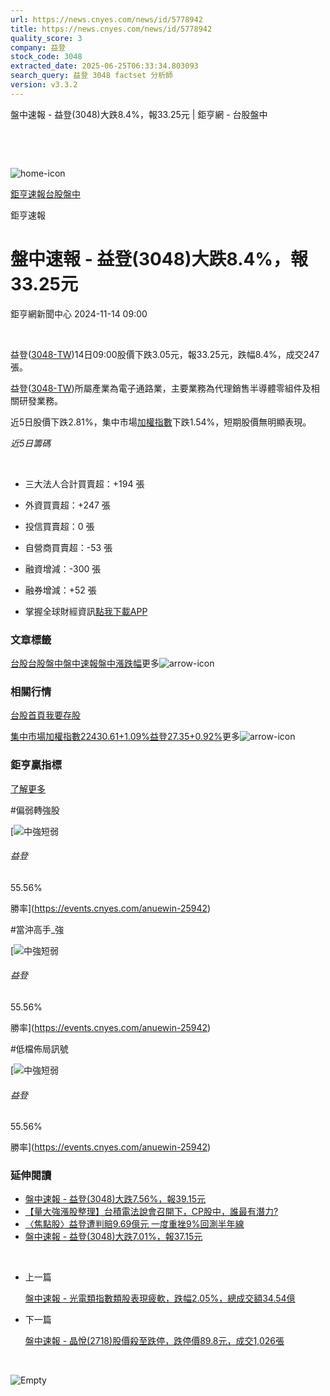 ```yaml
---
url: https://news.cnyes.com/news/id/5778942
title: https://news.cnyes.com/news/id/5778942
quality_score: 3
company: 益登
stock_code: 3048
extracted_date: 2025-06-25T06:33:34.803093
search_query: 益登 3048 factset 分析師
version: v3.3.2
---
```


盤中速報 - 益登(3048)大跌8.4%，報33.25元 | 鉅亨網 - 台股盤中

‌

‌

![home-icon](/assets/icons/breadCrumb/symbol-icon-home.svg)

[鉅亨速報](/news/cat/anue_live)[台股盤中](/news/cat/tw_live)

鉅亨速報

# 盤中速報 - 益登(3048)大跌8.4%，報33.25元

鉅亨網新聞中心 2024-11-14 09:00

‌

益登([3048-TW](https://www.cnyes.com/twstock/3048))14日09:00股價下跌3.05元，報33.25元，跌幅8.4%，成交247張。

益登([3048-TW](https://www.cnyes.com/twstock/3048))所屬產業為電子通路業，主要業務為代理銷售半導體零組件及相關研發業務。

近5日股價下跌2.81%，集中市場[加權指數](https://invest.cnyes.com/index/TWS/TSE01)下跌1.54%，短期股價無明顯表現。

*近5日籌碼*

‌

* 三大法人合計買賣超：+194 張
* 外資買賣超：+247 張
* 投信買賣超：0 張
* 自營商買賣超：-53 張
* 融資增減：-300 張
* 融券增減：+52 張

* 掌握全球財經資訊[點我下載APP](http://www.cnyes.com/app/?utm_source=mweb&utm_medium=HamMenuBanner&utm_campaign=fixed&utm_content=entr)

### 文章標籤

[台股](https://news.cnyes.com/tag/台股 "台股")[台股盤中](https://news.cnyes.com/tag/台股盤中 "台股盤中")[盤中速報](https://news.cnyes.com/tag/盤中速報 "盤中速報")[盤中漲跌幅](https://news.cnyes.com/tag/盤中漲跌幅 "盤中漲跌幅")更多![arrow-icon](/assets/icons/arrows/arrow-down.svg)

### 相關行情

[台股首頁](https://www.cnyes.com/twstock)[我要存股](https://supr.link/8OHaU)

[集中市場加權指數22430.61+1.09%](https://invest.cnyes.com/index/TWS/TSE01)[益登27.35+0.92%](https://www.cnyes.com/twstock/3048)更多![arrow-icon](/assets/icons/arrows/arrow-down.svg)

### 鉅亨贏指標

[了解更多](https://events.cnyes.com/anuewin-25942)

#偏弱轉強股

[![中強短弱](/assets/icons/win-indicator/long-to-short.svg)

###### 益登

55.56%

勝率](https://events.cnyes.com/anuewin-25942)

#當沖高手\_強

[![中強短弱](/assets/icons/win-indicator/long-to-short.svg)

###### 益登

55.56%

勝率](https://events.cnyes.com/anuewin-25942)

#低檔佈局訊號

[![中強短弱](/assets/icons/win-indicator/long-to-short.svg)

###### 益登

55.56%

勝率](https://events.cnyes.com/anuewin-25942)

### 延伸閱讀

* [盤中速報 - 益登(3048)大跌7.56%，報39.15元](/news/id/5740119)
* [【量大強漲股整理】台積電法說會召開下，CP股中，誰最有潛力?](/news/id/5736052)
* [〈焦點股〉益登遭判賠9.69億元 一度重挫9%回測半年線](/news/id/5722220)
* [盤中速報 - 益登(3048)大跌7.01%，報37.15元](/news/id/5722007)

‌

* 上一篇

  [盤中速報 - 光電類指數類股表現疲軟，跌幅2.05%，總成交額34.54億](/news/id/5779221)
* 下一篇

  [盤中速報 - 晶悅(2718)股價殺至跌停，跌停價89.8元，成交1,026張](/news/id/5778121)

‌

![Empty](/assets/icons/skeleton/empty-image.svg)

‌